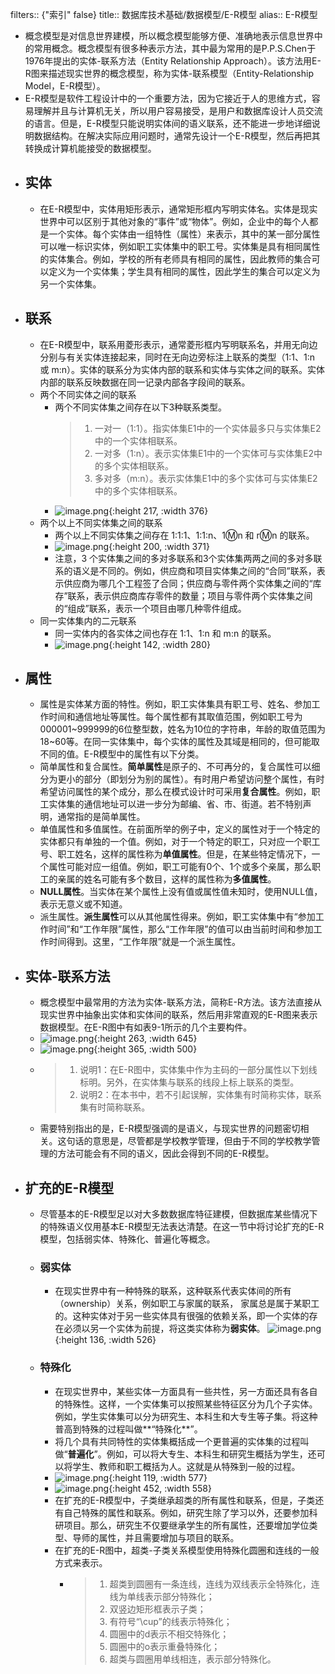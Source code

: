 filters:: {"索引" false}
title:: 数据库技术基础/数据模型/E-R模型
alias:: E-R模型

- 概念模型是对信息世界建模，所以概念模型能够方便、准确地表示信息世界中的常用概念。概念模型有很多种表示方法，其中最为常用的是P.P.S.Chen于1976年提出的实体-联系方法（Entity Relationship Approach）。该方法用E-R图来描述现实世界的概念模型，称为实体-联系模型（Entity-Relationship Model，E-R模型）。
- E-R模型是软件工程设计中的一个重要方法，因为它接近于人的思维方式，容易理解并且与计算机无关，所以用户容易接受，是用户和数据库设计人员交流的语言。但是，E-R模型只能说明实体间的语义联系，还不能进一步地详细说明数据结构。在解决实际应用问题时，通常先设计一个E-R模型，然后再把其转换成计算机能接受的数据模型。
- ## 实体
	- 在E-R模型中，实体用矩形表示，通常矩形框内写明实体名。实体是现实世界中可以区别于其他对象的“事件”或“物体”。例如，企业中的每个人都是一个实体。每个实体由一组特性（属性）来表示，其中的某一部分属性可以唯一标识实体，例如职工实体集中的职工号。实体集是具有相同属性的实体集合。例如，学校的所有老师具有相同的属性，因此教师的集合可以定义为一个实体集；学生具有相同的属性，因此学生的集合可以定义为另一个实体集。
- ## 联系
	- 在E-R模型中，联系用菱形表示，通常菱形框内写明联系名，并用无向边分别与有关实体连接起来，同时在无向边旁标注上联系的类型（1:1、1:n 或 m:n）。实体的联系分为实体内部的联系和实体与实体之间的联系。实体内部的联系反映数据在同一记录内部各字段间的联系。
	- 两个不同实体之间的联系
		- 两个不同实体集之间存在以下3种联系类型。
		  > 1. 一对一（1:1）。指实体集E1中的一个实体最多只与实体集E2中的一个实体相联系。
		  > 2. 一对多（1:n）。表示实体集E1中的一个实体可与实体集E2中的多个实体相联系。
		  > 3. 多对多（m:n）。表示实体集E1中的多个实体可与实体集E2中的多个实体相联系。
		- ![image.png](../assets/image_1649116126948_0.png){:height 217, :width 376}
	- 两个以上不同实体集之间的联系
		- 两个以上不同实体集之间存在 1:1:1、1:1:n、1:m:n 和 r:m:n 的联系。
		- ![image.png](../assets/image_1649116138277_0.png){:height 200, :width 371}
		- 注意，3 个实体集之间的多对多联系和3个实体集两两之间的多对多联系的语义是不同的。例如，供应商和项目实体集之间的“合同”联系，表示供应商为哪几个工程签了合同；供应商与零件两个实体集之间的“库存”联系，表示供应商库存零件的数量；项目与零件两个实体集之间的“组成”联系，表示一个项目由哪几种零件组成。
	- 同一实体集内的二元联系
		- 同一实体内的各实体之间也存在 1:1、1:n 和 m:n 的联系。
		- ![image.png](../assets/image_1649116147529_0.png){:height 142, :width 280}
- ## 属性
	- 属性是实体某方面的特性。例如，职工实体集具有职工号、姓名、参加工作时间和通信地址等属性。每个属性都有其取值范围，例如职工号为000001~999999的6位整型数，姓名为10位的字符串，年龄的取值范围为18~60等。在同一实体集中，每个实体的属性及其域是相同的，但可能取不同的值。E-R模型中的属性有以下分类。
	- 简单属性和复合属性。**简单属性**是原子的、不可再分的，复合属性可以细分为更小的部分（即划分为别的属性）。有时用户希望访问整个属性，有时希望访问属性的某个成分，那么在模式设计时可采用**复合属性**。例如，职工实体集的通信地址可以进一步分为邮编、省、市、街道。若不特别声明，通常指的是简单属性。
	- 单值属性和多值属性。在前面所举的例子中，定义的属性对于一个特定的实体都只有单独的一个值。例如，对于一个特定的职工，只对应一个职工号、职工姓名，这样的属性称为**单值属性**。但是，在某些特定情况下，一个属性可能对应一组值。例如，职工可能有0个、1个或多个亲属，那么职工的亲属的姓名可能有多个数目，这样的属性称为**多值属性**。
	- **NULL属性**。当实体在某个属性上没有值或属性值未知时，使用NULL值，表示无意义或不知道。
	- 派生属性。**派生属性**可以从其他属性得来。例如，职工实体集中有“参加工作时间”和“工作年限”属性，那么“工作年限”的值可以由当前时间和参加工作时间得到。这里，“工作年限”就是一个派生属性。
- ## 实体-联系方法
	- 概念模型中最常用的方法为实体-联系方法，简称E-R方法。该方法直接从现实世界中抽象出实体和实体间的联系，然后用非常直观的E-R图来表示数据模型。在E-R图中有如表9-1所示的几个主要构件。
	- ![image.png](../assets/image_1649116281794_0.png){:height 263, :width 645}
	- ![image.png](../assets/image_1649116291392_0.png){:height 365, :width 500}
	- > 1. 说明1：在E-R图中，实体集中作为主码的一部分属性以下划线标明。另外，在实体集与联系的线段上标上联系的类型。
	  > 2. 说明2：在本书中，若不引起误解，实体集有时简称实体，联系集有时简称联系。
	- 需要特别指出的是，E-R模型强调的是语义，与现实世界的问题密切相关。这句话的意思是，尽管都是学校教学管理，但由于不同的学校教学管理的方法可能会有不同的语义，因此会得到不同的E-R模型。
- ## 扩充的E-R模型
	- 尽管基本的E-R模型足以对大多数数据库特征建模，但数据库某些情况下的特殊语义仅用基本E-R模型无法表达清楚。在这一节中将讨论扩充的E-R模型，包括弱实体、特殊化、普遍化等概念。
	- ### 弱实体
		- 在现实世界中有一种特殊的联系，这种联系代表实体间的所有（ownership）关系，例如职工与家属的联系， 家属总是属于某职工的。这种实体对于另一些实体具有很强的依赖关系，即一个实体的存在必须以另一个实体为前提，将这类实体称为**弱实体**。
		  ![image.png](../assets/image_1649116346325_0.png){:height 136, :width 526}
	- ### 特殊化
		- 在现实世界中，某些实体一方面具有一些共性，另一方面还具有各自的特殊性。这样，一个实体集可以按照某些特征区分为几个子实体。例如，学生实体集可以分为研究生、本科生和大专生等子集。将这种普高到特殊的过程叫做**“特殊化**”。
		- 将几个具有共同特性的实体集概括成一个更普遍的实体集的过程叫做“**普遍化**”。例如，可以将大专生、本科生和研究生概括为学生，还可以将学生、教师和职工概括为人。这就是从特殊到一般的过程。
		- ![image.png](../assets/image_1649116382473_0.png){:height 119, :width 577}
		- ![image.png](../assets/image_1649116398936_0.png){:height 452, :width 558}
		- 在扩充的E-R模型中，子类继承超类的所有属性和联系，但是，子类还有自己特殊的属性和联系。例如，研究生除了学习以外，还要参加科研项目。那么，研究生不仅要继承学生的所有属性，还要增加学位类型、导师的属性，并且需要增加与项目的联系。
		- 在扩充的E-R图中，超类-子类关系模型使用特殊化圆圈和连线的一般方式来表示。
			- > 1. 超类到圆圈有一条连线，连线为双线表示全特殊化，连线为单线表示部分特殊化；
			  > 2. 双竖边矩形框表示子类；
			  > 3. 有符号“\cup”的线表示特殊化；
			  > 4. 圆圈中的d表示不相交特殊化；
			  > 5. 圆圈中的o表示重叠特殊化；
			  > 6. 超类与圆圈用单线相连，表示部分特殊化。